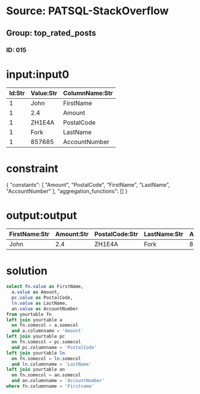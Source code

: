 # Source: PATSQL-StackOverflow
## Group: top_rated_posts
### ID: 015

# input:input0

| Id:Str | Value:Str | ColumnName:Str |
|---|---|---|
| 1 | John | FirstName |
| 1 | 2.4 | Amount |
| 1 | ZH1E4A | PostalCode |
| 1 | Fork | LastName |
| 1 | 857685 | AccountNumber |

# constraint

{
  "constants": [
    "Amount",
    "PostalCode",
    "FirstName",
    "LastName",
    "AccountNumber"
  ],
  "aggregation_functions": []
}

# output:output

| FirstName:Str | Amount:Str | PostalCode:Str | LastName:Str | AccountNumber:Str |
|---|---|---|---|---|
| John | 2.4 | ZH1E4A | Fork | 857685 |

# solution

```sql
select fn.value as FirstName,
  a.value as Amount,
  pc.value as PostalCode,
  ln.value as LastName,
  an.value as AccountNumber
from yourtable fn
left join yourtable a
  on fn.somecol = a.somecol
  and a.columnname = 'Amount'
left join yourtable pc
  on fn.somecol = pc.somecol
  and pc.columnname = 'PostalCode'
left join yourtable ln
  on fn.somecol = ln.somecol
  and ln.columnname = 'LastName'
left join yourtable an
  on fn.somecol = an.somecol
  and an.columnname = 'AccountNumber'
where fn.columnname = 'Firstname'
```
